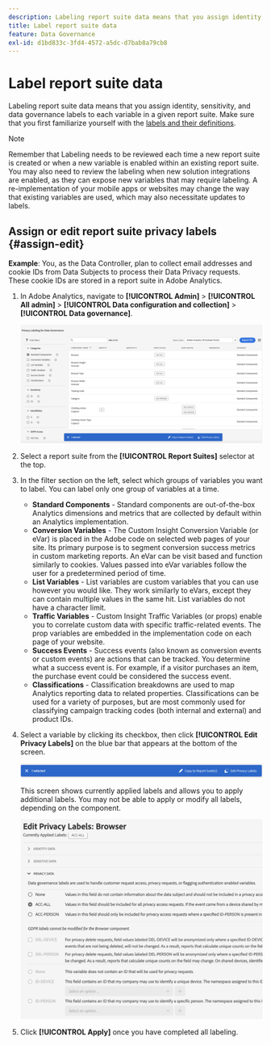 ```yaml
---
description: Labeling report suite data means that you assign identity, sensitivity, and data governance labels to each variable in a given report suite.
title: Label report suite data
feature: Data Governance
exl-id: d1bd833c-3fd4-4572-a5dc-d7bab8a79cb8
---
```

# Label report suite data

Labeling report suite data means that you assign identity, sensitivity, and data governance labels to each variable in a given report suite. Make sure that you first familiarize yourself with the [labels and their definitions](/help/admin/c-data-governance/data-labeling/gdpr-labels.md).

>[!NOTE]
>
>Remember that Labeling needs to be reviewed each time a new report suite is created or when a new variable is enabled within an existing report suite. You may also need to review the labeling when new solution integrations are enabled, as they can expose new variables that may require labeling. A re-implementation of your mobile apps or websites may change the way that existing variables are used, which may also necessitate updates to labels.

## Assign or edit report suite privacy labels {#assign-edit}

**Example**: You, as the Data Controller, plan to collect email addresses and cookie IDs from Data Subjects to process their Data Privacy requests. These cookie IDs are stored in a report suite in Adobe Analytics.

1. In Adobe Analytics, navigate to **[!UICONTROL Admin]** > **[!UICONTROL All admin]** > **[!UICONTROL Data configuration and collection]** > **[!UICONTROL Data governance]**.

   ![Privacy labeling](assets/privacy_rs_settings.png)

1. Select a report suite from the **[!UICONTROL Report Suites]** selector at the top. 

1. In the filter section on the left, select which groups of variables you want to label. You can label only one group of variables at a time.

   * **Standard Components** - Standard components are out-of-the-box Analytics dimensions and metrics that are collected by default within an Analytics implementation.
   * **Conversion Variables** - The Custom Insight Conversion Variable (or eVar) is placed in the Adobe code on selected web pages of your site. Its primary purpose is to segment conversion success metrics in custom marketing reports. An eVar can be visit based and function similarly to cookies. Values passed into eVar variables follow the user for a predetermined period of time.
   * **List Variables** - List variables are custom variables that you can use however you would like. They work similarly to eVars, except they can contain multiple values in the same hit. List variables do not have a character limit.
   * **Traffic Variables** - Custom Insight Traffic Variables (or props) enable you to correlate custom data with specific traffic-related events. The prop variables are embedded in the implementation code on each page of your website.
   * **Success Events** - Success events (also known as conversion events or custom events) are actions that can be tracked. You determine what a success event is. For example, if a visitor purchases an item, the purchase event could be considered the success event.
   * **Classifications** - Classification breakdowns are used to map Analytics reporting data to related properties. Classifications can be used for a variety of purposes, but are most commonly used for classifying campaign tracking codes (both internal and external) and product IDs.

1. Select a variable by clicking its checkbox, then click **[!UICONTROL Edit Privacy Labels]** on the blue bar that appears at the bottom of the screen.

   ![Edit](assets/edit-label.png)

   This screen shows currently applied labels and allows you to apply additional labels. You may not be able to apply or modify all labels, depending on the component.

   ![Applied labels](assets/edit-labels2.png)

1. Click **[!UICONTROL Apply]** once you have completed all labeling.

